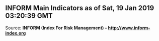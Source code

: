 ## INFORM Main Indicators as of Sat, 19 Jan 2019 03:20:39 GMT

Source: **INFORM (Index For Risk Management) - http://www.inform-index.org**